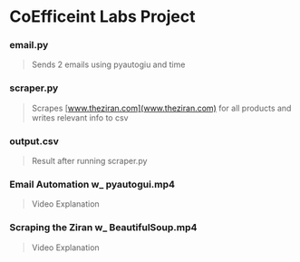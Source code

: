 # CoEfficeint Labs Project
### email.py
> Sends 2 emails using pyautogiu and time
### scraper.py
> Scrapes [www.theziran.com](www.theziran.com) for all products and writes relevant info to csv
### output.csv
> Result after running scraper.py
### Email Automation w_ pyautogui.mp4
> Video Explanation
### Scraping the Ziran w_ BeautifulSoup.mp4
> Video Explanation

